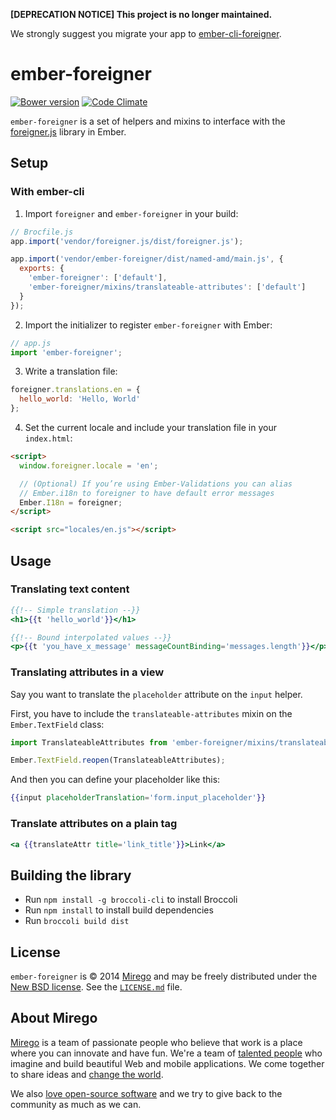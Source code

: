 __[DEPRECATION NOTICE] This project is no longer maintained.__

We strongly suggest you migrate your app to [ember-cli-foreigner](https://github.com/mirego/ember-cli-foreigner).

# ember-foreigner

[![Bower version](https://badge.fury.io/bo/ember-foreigner.svg)](http://badge.fury.io/bo/ember-foreigner)
[![Code Climate](http://img.shields.io/codeclimate/github/mirego/ember-foreigner.svg)](https://codeclimate.com/github/mirego/ember-foreigner)

`ember-foreigner` is a set of helpers and mixins to interface with the [foreigner.js](https://github.com/mirego/foreigner.js) library in Ember.

## Setup

### With ember-cli

1. Import `foreigner` and `ember-foreigner` in your build:

  ```js
  // Brocfile.js
  app.import('vendor/foreigner.js/dist/foreigner.js');

  app.import('vendor/ember-foreigner/dist/named-amd/main.js', {
    exports: {
      'ember-foreigner': ['default'],
      'ember-foreigner/mixins/translateable-attributes': ['default']
    }
  });
  ```

2. Import the initializer to register `ember-foreigner` with Ember:

  ```js
  // app.js
  import 'ember-foreigner';
  ```

3. Write a translation file:

  ```js
  foreigner.translations.en = {
    hello_world: 'Hello, World'
  };
  ```

4. Set the current locale and include your translation file in your `index.html`:

  ```html
  <script>
    window.foreigner.locale = 'en';

    // (Optional) If you’re using Ember-Validations you can alias
    // Ember.i18n to foreigner to have default error messages
    Ember.I18n = foreigner;
  </script>

  <script src="locales/en.js"></script>
  ```

## Usage

### Translating text content

```hbs
{{!-- Simple translation --}}
<h1>{{t 'hello_world'}}</h1>

{{!-- Bound interpolated values --}}
<p>{{t 'you_have_x_message' messageCountBinding='messages.length'}}</p>
```

### Translating attributes in a view

Say you want to translate the `placeholder` attribute on the `input` helper.

First, you have to include the `translateable-attributes` mixin on the `Ember.TextField` class:

```js
import TranslateableAttributes from 'ember-foreigner/mixins/translateable-attributes';

Ember.TextField.reopen(TranslateableAttributes);
```

And then you can define your placeholder like this:

```hbs
{{input placeholderTranslation='form.input_placeholder'}}
```

### Translate attributes on a plain tag

```hbs
<a {{translateAttr title='link_title'}}>Link</a>
```

## Building the library

- Run `npm install -g broccoli-cli` to install Broccoli
- Run `npm install` to install build dependencies
- Run `broccoli build dist`

## License

`ember-foreigner` is © 2014 [Mirego](http://www.mirego.com) and may be freely distributed under the [New BSD license](http://opensource.org/licenses/BSD-3-Clause).
See the [`LICENSE.md`](https://github.com/mirego/ember-foreigner/blob/master/LICENSE.md) file.

## About Mirego

[Mirego](http://mirego.com) is a team of passionate people who believe that work is a place where you can innovate and have fun. We're a team of [talented people](http://life.mirego.com) who imagine and build beautiful Web and mobile applications. We come together to share ideas and [change the world](http://mirego.org).

We also [love open-source software](http://open.mirego.com) and we try to give back to the community as much as we can.
